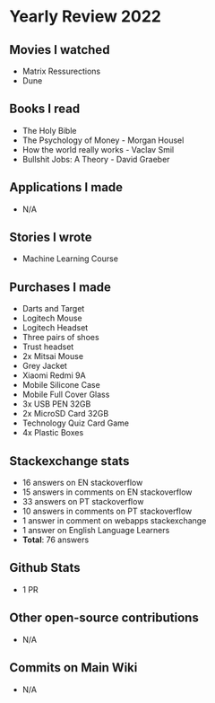 # Yearly Review 2022

## Movies I watched

- Matrix Ressurections
- Dune

## Books I read

- The Holy Bible
- The Psychology of Money - Morgan Housel
- How the world really works - Vaclav Smil
- Bullshit Jobs: A Theory - David Graeber

## Applications I made

- N/A

## Stories I wrote

- Machine Learning Course

## Purchases I made

- Darts and Target
- Logitech Mouse
- Logitech Headset
- Three pairs of shoes
- Trust headset
- 2x Mitsai Mouse
- Grey Jacket
- Xiaomi Redmi 9A
- Mobile Silicone Case
- Mobile Full Cover Glass
- 3x USB PEN 32GB
- 2x MicroSD Card 32GB
- Technology Quiz Card Game
- 4x Plastic Boxes

## Stackexchange stats

- 16 answers on EN stackoverflow
- 15 answers in comments on EN stackoverflow
- 33 answers on PT stackoverflow
- 10 answers in comments on PT stackoverflow
- 1 answer in comment on webapps stackexchange
- 1 answer on English Language Learners
- **Total**: 76 answers

## Github Stats

- 1 PR

## Other open-source contributions

- N/A

## Commits on Main Wiki

- N/A